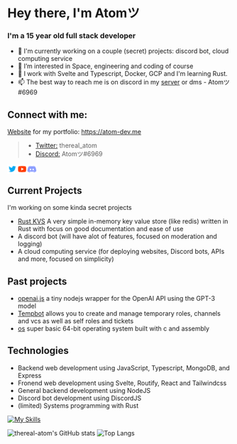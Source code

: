 # Hey there, I'm Atomツ
### I'm a 15 year old full stack developer
- 👋 I'm currently working on a couple (secret) projects: discord bot, cloud computing service
- 👀 I’m interested in Space, engineering and coding of course
- 🌱 I work with Svelte and Typescript, Docker, GCP and I'm learning Rust.
- 📫 The best way to reach me is on discord in my [server](https://discord.gg/eVVc4jJfDa) or dms - Atomツ#6969

## Connect with me:
[Website](https://atom-dev.me) for my portfolio: https://atom-dev.me
> - [Twitter:](https://twitter.com/thereal_atom) thereal_atom
> - [Discord:](https://discordapp.com/users/313202630023315487/) Atomツ#6969

[<img align="left" alt="icon" width="22px" src="https://github.com/thereal-atom/thereal-atom/blob/main/Icons/icons8-twitter.svg" />](https://twitter.com/thereal_atom)
[<img align="left" alt="icon" width="22px" src="https://github.com/thereal-atom/thereal-atom/blob/main/Icons/icons8-youtube-play-button.svg" />](https://www.youtube.com/channel/UCWyWlGlfkzMuCREa4WLt3LQ)
[<img align="left" alt="icon" width="22px" src="https://github.com/thereal-atom/thereal-atom/blob/main/Icons/icons8-discord.svg" />](https://discord.gg/eVVc4jJfDa)
<br />

## Current Projects 
I'm working on some kinda secret projects
- [Rust KVS](https://github.com/thereal-atom/rustkv) A very simple in-memory key value store (like redis) written in Rust with focus on good documentation and ease of use
- A discord bot (will have alot of features, focused on moderation and logging)
- A cloud computing service (for deploying websites, Discord bots, APIs and more, focused on simplicity)


## Past projects
- [openai.js](https://github.com/thereal-atom/openai.js) a tiny nodejs wrapper for the OpenAI API using the GPT-3 model
- [Tempbot](https://github.com/thereal-atom/tempbot-bot) allows you to create and manage temporary roles, channels and vcs as well as self roles and tickets 
- [os](https://github.com/thereal-atom/os) super basic 64-bit operating system built with c and assembly

## Technologies

- Backend web development using JavaScript, Typescript, MongoDB, and Express 
- Fronend web development using Svelte, Routify, React and Tailwindcss 
- General backend development using NodeJS 
- Discord bot development using DiscordJS
- (limited) Systems programming with Rust

[![My Skills](https://skillicons.dev/icons?i=ts,rust,docker,express,gcp,git,mongodb,nodejs,redis,svelte,tailwind,bots)](https://skillicons.dev)

![thereal-atom's GitHub stats](https://github-readme-stats.vercel.app/api?username=thereal-atom&show_icons=true&theme=tokyonight)
![Top Langs](https://github-readme-stats.vercel.app/api/top-langs/?username=thereal-atom&layout=compact&theme=tokyonight)
